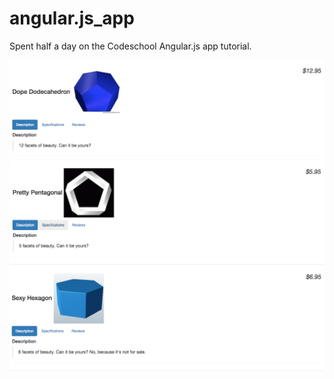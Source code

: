 # angular.js_app
Spent half a day on the Codeschool Angular.js app tutorial.

![image](static/images/angular_screenshot.png)
![image](static/images/angular_screenshot2.png)
![image](static/images/angular_screenshot3.png)
